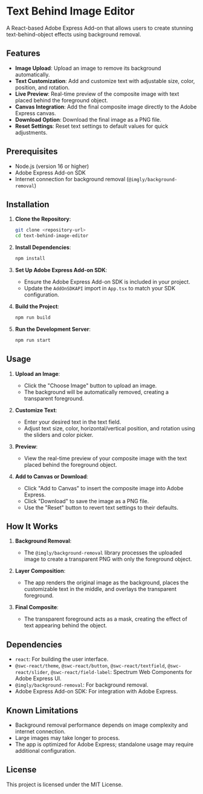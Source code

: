 # Text Behind Image Editor

A React-based Adobe Express Add-on that allows users to create stunning text-behind-object effects using background removal.

## Features

- **Image Upload**: Upload an image to remove its background automatically.
- **Text Customization**: Add and customize text with adjustable size, color, position, and rotation.
- **Live Preview**: Real-time preview of the composite image with text placed behind the foreground object.
- **Canvas Integration**: Add the final composite image directly to the Adobe Express canvas.
- **Download Option**: Download the final image as a PNG file.
- **Reset Settings**: Reset text settings to default values for quick adjustments.

## Prerequisites

- Node.js (version 16 or higher)
- Adobe Express Add-on SDK
- Internet connection for background removal (`@imgly/background-removal`)

## Installation

1. **Clone the Repository**:
   ```bash
   git clone <repository-url>
   cd text-behind-image-editor
   ```

2. **Install Dependencies**:
   ```bash
   npm install
   ```

3. **Set Up Adobe Express Add-on SDK**:
   - Ensure the Adobe Express Add-on SDK is included in your project.
   - Update the `AddOnSDKAPI` import in `App.tsx` to match your SDK configuration.

4. **Build the Project**:
   ```bash
   npm run build
   ```

5. **Run the Development Server**:
   ```bash
   npm run start
   ```

## Usage

1. **Upload an Image**:
   - Click the "Choose Image" button to upload an image.
   - The background will be automatically removed, creating a transparent foreground.

2. **Customize Text**:
   - Enter your desired text in the text field.
   - Adjust text size, color, horizontal/vertical position, and rotation using the sliders and color picker.

3. **Preview**:
   - View the real-time preview of your composite image with the text placed behind the foreground object.

4. **Add to Canvas or Download**:
   - Click "Add to Canvas" to insert the composite image into Adobe Express.
   - Click "Download" to save the image as a PNG file.
   - Use the "Reset" button to revert text settings to their defaults.

## How It Works

1. **Background Removal**:
   - The `@imgly/background-removal` library processes the uploaded image to create a transparent PNG with only the foreground object.

2. **Layer Composition**:
   - The app renders the original image as the background, places the customizable text in the middle, and overlays the transparent foreground.

3. **Final Composite**:
   - The transparent foreground acts as a mask, creating the effect of text appearing behind the object.

## Dependencies

- `react`: For building the user interface.
- `@swc-react/theme`, `@swc-react/button`, `@swc-react/textfield`, `@swc-react/slider`, `@swc-react/field-label`: Spectrum Web Components for Adobe Express UI.
- `@imgly/background-removal`: For background removal.
- Adobe Express Add-on SDK: For integration with Adobe Express.


## Known Limitations

- Background removal performance depends on image complexity and internet connection.
- Large images may take longer to process.
- The app is optimized for Adobe Express; standalone usage may require additional configuration.

## License

This project is licensed under the MIT License.